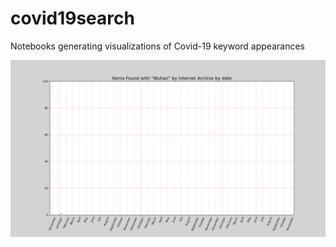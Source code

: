 # covid19search
Notebooks generating visualizations of Covid-19 keyword appearances

<img src="Resources/scatter.gif" width=750>
